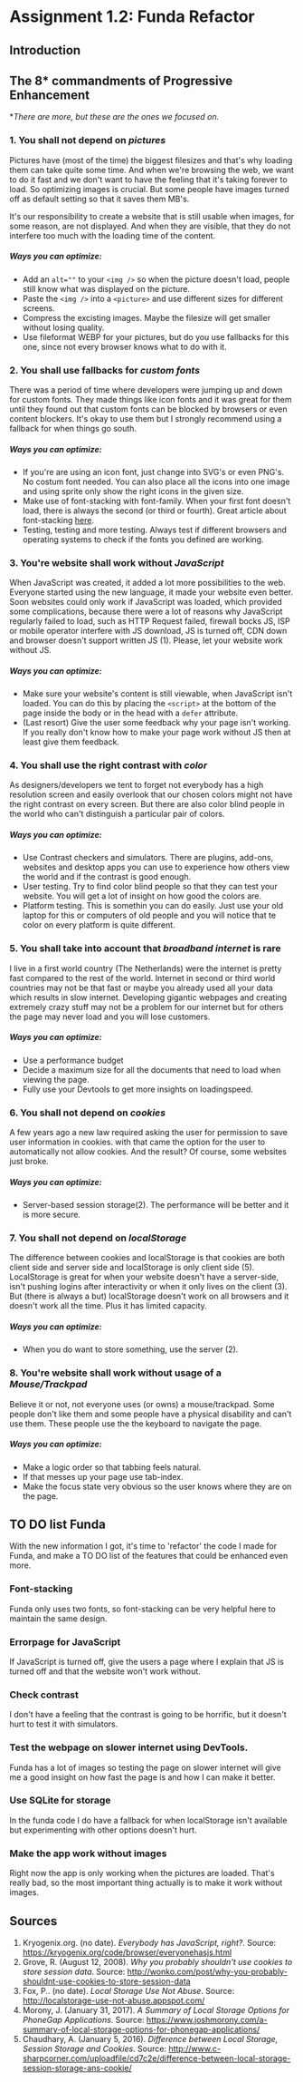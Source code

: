 # Assignment 1.2: Funda Refactor
## Introduction
## The 8* commandments of Progressive Enhancement
**There are more, but these are the ones we focused on.*
### 1. You shall not depend on *pictures*
Pictures have (most of the time) the biggest filesizes and that's why loading them can take quite some time. And when we're browsing the web, we want to do it fast and we don't want to have the feeling that it's taking forever to load. So optimizing images is crucial. But some people have images turned off as default setting so that it saves them MB's. 

It's our responsibility to create a website that is still usable when images, for some reason, are not displayed. And when they are visible, that they do not interfere too much with the loading time of the content.

##### Ways you can optimize:
- Add an ```alt=""``` to your ```<img />``` so when the picture doesn't load, people still know what was displayed on the picture.
- Paste the ```<img />``` into a ```<picture>``` and use different sizes for different screens.
- Compress the excisting images. Maybe the filesize will get smaller without losing quality.
- Use fileformat WEBP for your pictures, but do you use fallbacks for this one, since not every browser knows what to do with it.

### 2. You shall use fallbacks for *custom fonts*
There was a period of time where developers were jumping up and down for custom fonts. They made things like icon fonts and it was great for them until they found out that custom fonts can be blocked by browsers or even content blockers. It's okay to use them but I strongly recommend using a fallback for when things go south.

##### Ways you can optimize:
- If you're are using an icon font, just change into SVG's or even PNG's. No costum font needed. You can also place all the icons into one image and using sprite only show the right icons in the given size.
- Make use of font-stacking with font-family. When your first font doesn't load, there is always the second (or third or fourth). Great article about font-stacking [here](https://www.smashingmagazine.com/2009/09/complete-guide-to-css-font-stacks/).
- Testing, testing and more testing. Always test if different browsers and operating systems to check if the fonts you defined are working.

### 3. You're website shall work without *JavaScript*
When JavaScript was created, it added a lot more possibilities to the web. Everyone started using the new language, it made your website even better. Soon websites could only work if JavaScript was loaded, which provided some complications, because there were a lot of reasons why JavaScript regularly failed to load, such as HTTP Request failed, firewall bocks JS, ISP or mobile operator interfere with JS download, JS is turned off, CDN down and browser doesn't support written JS (1). Please, let your website work without JS.

##### Ways you can optimize:
- Make sure your website's content is still viewable, when JavaScript isn't loaded. You can do this by placing the ``<script>`` at the bottom of the page inside the body or in the head with a ```defer``` attribute.
- (Last resort) Give the user some feedback why your page isn't working. If you really don't know how to make your page work without JS then at least give them feedback.

### 4. You shall use the right contrast with *color*
As designers/developers we tent to forget not everybody has a high resolution screen and easily overlook that our chosen colors might not have the right contrast on every screen. But there are also color blind people in the world who can't distinguish a particular pair of colors.

##### Ways you can optimize:
- Use Contrast checkers and simulators. There are plugins, add-ons, websites and desktop apps you can use to experience how others view the world and if the contrast is good enough.
- User testing. Try to find color blind people so that they can test your website. You will get a lot of insight on how good the colors are.
- Platform testing. This is somethin you can do easily. Just use your old laptop for this or computers of old people and you will notice that te color on every platform is quite different.

### 5. You shall take into account that *broadband internet* is rare
I live in a first world country (The Netherlands) were the internet is pretty fast compared to the rest of the world. Internet in second or third world countries may not be that fast or maybe you already used all your data which results in slow internet. Developing gigantic webpages and creating extremely crazy stuff may not be a problem for our internet but for others the page may never load and you will lose customers.

##### Ways you can optimize:
- Use a performance budget
- Decide a maximum size for all the documents that need to load when viewing the page.
- Fully use your Devtools to get more insights on loadingspeed.

### 6. You shall not depend on *cookies*
A few years ago a new law required asking the user for permission to save user information in cookies. with that came the option for the user to automatically not allow cookies. And the result? Of course, some websites just broke.

##### Ways you can optimize:
- Server-based session storage(2). The performance will be better and it is more secure.

### 7. You shall not depend on *localStorage*
The difference between cookies and localStorage is that cookies are both client side and server side and localStorage is only client side (5). LocalStorage is great for when your website doesn't have a server-side, isn't pushing logins after interactivity or when it only lives on the client (3). But (there is always a but) localStorage doesn't work on all browsers and it doesn't work all the time. Plus it has limited capacity.

##### Ways you can optimize:
- When you do want to store something, use the server (2). 

### 8. You're website shall work without usage of a *Mouse/Trackpad*
Believe it or not, not everyone uses (or owns) a mouse/trackpad. Some people don't like them and some people have a physical disability and can't use them. These people use the the keyboard to navigate the page.

##### Ways you can optimize:
- Make a logic order so that tabbing feels natural.
- If that messes up your page use tab-index.
- Make the focus state very obvious so the user knows where they are on the page.

## TO DO list Funda
With the new information I got, it's time to 'refactor' the code I made for Funda, and make a TO DO list of the features that could be enhanced even more.

### Font-stacking
Funda only uses two fonts, so font-stacking can be very helpful here to maintain the same design.

### Errorpage for JavaScript
If JavaScript is turned off, give the users a page where I explain that JS is turned off and that the website won't work without.

### Check contrast
I don't have a feeling that the contrast is going to be horrific, but it doesn't hurt to test it with simulators. 

### Test the webpage on slower internet using DevTools.
Funda has a lot of images so testing the page on slower internet will give me a good insight on how fast the page is and how I can make it better.

### Use SQLite for storage
In the funda code I do have a fallback for when localStorage isn't available but experimenting with other options doesn't hurt.

### Make the app work without images
Right now the app is only working when the pictures are loaded. That's really bad, so the most important thing actually is to make it work without images.

## Sources
1. Kryogenix.org. (no date). *Everybody has JavaScript, right?*. Source: https://kryogenix.org/code/browser/everyonehasjs.html
2. Grove, R. (August 12, 2008). *Why you probably shouldn't use cookies to store session data*. Source: http://wonko.com/post/why-you-probably-shouldnt-use-cookies-to-store-session-data
3. Fox, P.. (no date). *Local Storage Use Not Abuse*. Source: http://localstorage-use-not-abuse.appspot.com/
4. Morony, J. (January 31, 2017). *A Summary of Local Storage Options for PhoneGap Applications*. Source: https://www.joshmorony.com/a-summary-of-local-storage-options-for-phonegap-applications/
5. Chaudhary, A. (January 5, 2016). *Difference between Local Storage, Session Storage and Cookies*. Source: http://www.c-sharpcorner.com/uploadfile/cd7c2e/difference-between-local-storage-session-storage-ans-cookie/